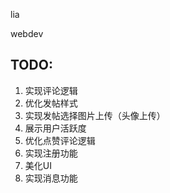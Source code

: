 lia

webdev

## TODO:
1. 实现评论逻辑
2. 优化发帖样式
3. 实现发帖选择图片上传（头像上传）
5. 展示用户活跃度
6. 优化点赞评论逻辑
7. 实现注册功能
8. 美化UI
9. 实现消息功能
